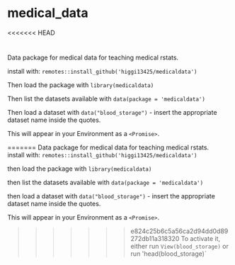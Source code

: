 # medical_data
<<<<<<< HEAD
# 
Data package for medical data for teaching medical rstats. 

install with: `remotes::install_github('higgi13425/medicaldata')`    

Then load the package with `library(medicaldata)`    

Then list the datasets available with `data(package = 'medicaldata')`    

Then load a dataset with `data("blood_storage")` - insert the appropriate dataset name inside the quotes.

This will appear in your Environment as a `<Promise>`.   

=======
Data package for medical data for teaching medical rstats.    
install with: `remotes::install_github('higgi13425/medicaldata')`    

then load the package with `library(medicaldata)`    

then list the datasets available with `data(package = 'medicaldata')`    

then load a dataset with `data("blood_storage")` - insert the appropriate dataset name inside the quotes.

This will appear in your Environment as a `<Promise>`.    
>>>>>>> e824c25b6c5a56ca2d94dd0d89272db11a318320
To activate it, either run `View(blood_storage)` or run 'head(blood_storage)`